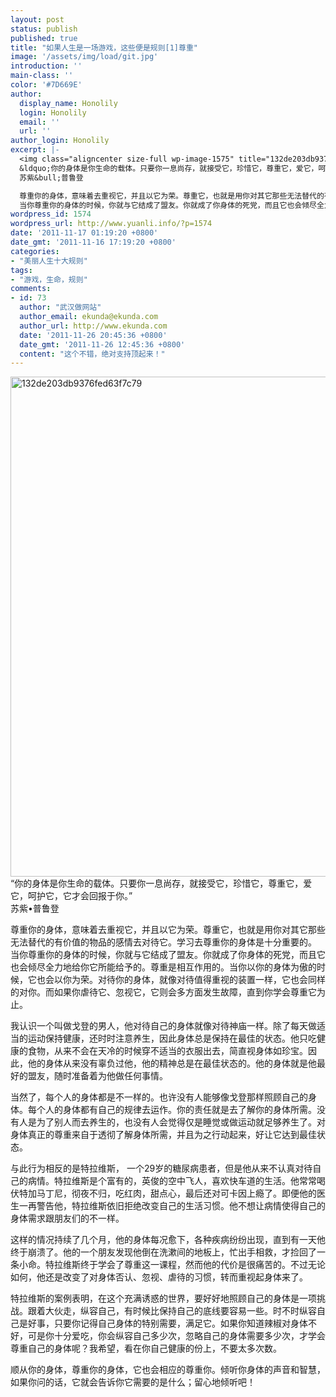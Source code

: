 ```yaml
---
layout: post
status: publish
published: true
title: "如果人生是一场游戏，这些便是规则[1]尊重"
image: '/assets/img/load/git.jpg'
introduction: ''
main-class: ''
color: '#7D669E'
author:
  display_name: Honolily
  login: Honolily
  email: ''
  url: ''
author_login: Honolily
excerpt: |-
  <img class="aligncenter size-full wp-image-1575" title="132de203db9376fed63f7c79" src="http:&#47;&#47;www.yuanli.info&#47;wp-content&#47;uploads&#47;2011&#47;11&#47;132de203db9376fed63f7c79.jpg" alt="132de203db9376fed63f7c79" width="800" height="800" &#47;>
  &ldquo;你的身体是你生命的载体。只要你一息尚存，就接受它，珍惜它，尊重它，爱它，呵护它，它才会回报于你。&rdquo;
  苏紫&bull;普鲁登

  尊重你的身体，意味着去重视它，并且以它为荣。尊重它，也就是用你对其它那些无法替代的有价值的物品的感情去对待它。学习去尊重你的身体是十分重要的。
  当你尊重你的身体的时候，你就与它结成了盟友。你就成了你身体的死党，而且它也会倾尽全力地给你它所能给予的。尊重是相互作用的。当你以你的身体为傲的时候，它也会以你为荣。对待你的身体，就像对待值得重视的装置一样，它也会同样的对你。而如果你虐待它、忽视它，它则会多方面发生故障，直到你学会尊重它为止。
wordpress_id: 1574
wordpress_url: http://www.yuanli.info/?p=1574
date: '2011-11-17 01:19:20 +0800'
date_gmt: '2011-11-16 17:19:20 +0800'
categories:
- "美丽人生十大规则"
tags:
- "游戏，生命，规则"
comments:
- id: 73
  author: "武汉做网站"
  author_email: ekunda@ekunda.com
  author_url: http://www.ekunda.com
  date: '2011-11-26 20:45:36 +0800'
  date_gmt: '2011-11-26 12:45:36 +0800'
  content: "这个不错，绝对支持顶起来！"
---
```

<p><img class="aligncenter size-full wp-image-1575" title="132de203db9376fed63f7c79" src="http:&#47;&#47;www.yuanli.info&#47;wp-content&#47;uploads&#47;2011&#47;11&#47;132de203db9376fed63f7c79.jpg" alt="132de203db9376fed63f7c79" width="800" height="800" &#47;><br />
&ldquo;你的身体是你生命的载体。只要你一息尚存，就接受它，珍惜它，尊重它，爱它，呵护它，它才会回报于你。&rdquo;<br />
苏紫&bull;普鲁登</p>
<p>尊重你的身体，意味着去重视它，并且以它为荣。尊重它，也就是用你对其它那些无法替代的有价值的物品的感情去对待它。学习去尊重你的身体是十分重要的。<br />
当你尊重你的身体的时候，你就与它结成了盟友。你就成了你身体的死党，而且它也会倾尽全力地给你它所能给予的。尊重是相互作用的。当你以你的身体为傲的时候，它也会以你为荣。对待你的身体，就像对待值得重视的装置一样，它也会同样的对你。而如果你虐待它、忽视它，它则会多方面发生故障，直到你学会尊重它为止。<a id="more"></a><a id="more-1574"></a></p>
<p>我认识一个叫做戈登的男人，他对待自己的身体就像对待神庙一样。除了每天做适当的运动保持健康，还时时注意养生，因此身体总是保持在最佳的状态。他只吃健康的食物，从来不会在天冷的时候穿不适当的衣服出去，简直视身体如珍宝。因此，他的身体从来没有辜负过他，他的精神总是在最佳状态的。他的身体就是他最好的盟友，随时准备着为他做任何事情。</p>
<p>当然了，每个人的身体都是不一样的。也许没有人能够像戈登那样照顾自己的身体。每个人的身体都有自己的规律去运作。你的责任就是去了解你的身体所需。没有人是为了别人而去养生的，也没有人会觉得仅是睡觉或做运动就足够养生了。对身体真正的尊重来自于透彻了解身体所需，并且为之行动起来，好让它达到最佳状态。</p>
<p>与此行为相反的是特拉维斯， 一个29岁的糖尿病患者，但是他从来不认真对待自己的病情。特拉维斯是个富有的，英俊的空中飞人，喜欢快车道的生活。他常常喝伏特加马丁尼，彻夜不归，吃红肉，甜点心，最后还对可卡因上瘾了。即便他的医生一再警告他，特拉维斯依旧拒绝改变自己的生活习惯。他不想让病情使得自己的身体需求跟朋友们的不一样。</p>
<p>这样的情况持续了几个月，他的身体每况愈下，各种疾病纷纷出现，直到有一天他终于崩溃了。他的一个朋友发现他倒在洗漱间的地板上，忙出手相救，才捡回了一条小命。特拉维斯终于学会了尊重这一课程，然而他的代价是很痛苦的。不过无论如何，他还是改变了对身体否认、忽视、虐待的习惯，转而重视起身体来了。</p>
<p>特拉维斯的案例表明，在这个充满诱惑的世界，要好好地照顾自己的身体是一项挑战。跟着大伙走，纵容自己，有时候比保持自己的底线要容易一些。时不时纵容自己是好事，只要你记得自己身体的特别需要，满足它。如果你知道辣椒对身体不好，可是你十分爱吃，你会纵容自己多少次，忽略自己的身体需要多少次，才学会尊重自己的身体呢？我希望，看在你自己健康的份上，不要太多次数。</p>
<p>顺从你的身体，尊重你的身体，它也会相应的尊重你。倾听你身体的声音和智慧，如果你问的话，它就会告诉你它需要的是什么；留心地倾听吧！</p>
